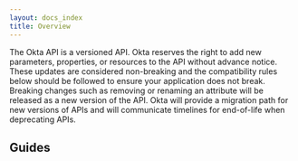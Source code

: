 ```yaml
---
layout: docs_index
title: Overview
---
```


The Okta API is a versioned API. Okta reserves the right to add new parameters, properties, or resources to the API without advance notice. These updates are considered non-breaking and the compatibility rules below should be followed to ensure your application does not break. Breaking changes such as removing or renaming an attribute will be released as a new version of the API. Okta will provide a migration path for new versions of APIs and will communicate timelines for end-of-life when deprecating APIs.

## Guides